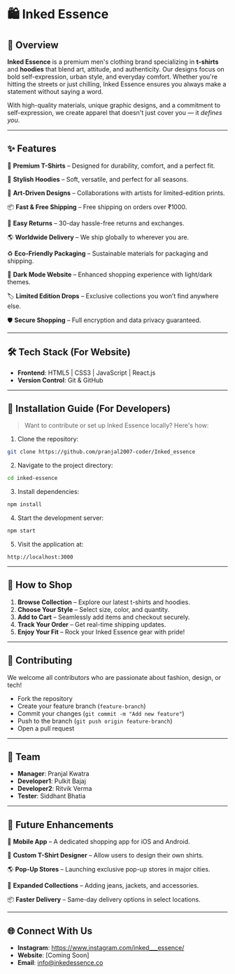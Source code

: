 # 🛍️ Inked Essence 

## 📌 Overview

**Inked Essence** is a premium men's clothing brand specializing in **t-shirts** and **hoodies** that blend art, attitude, and authenticity. Our designs focus on bold self-expression, urban style, and everyday comfort. Whether you're hitting the streets or just chilling, Inked Essence ensures you always make a statement without saying a word.

With high-quality materials, unique graphic designs, and a commitment to self-expression, we create apparel that doesn't just cover you — it *defines you*.

---

## ✨ Features

👕 **Premium T-Shirts** – Designed for durability, comfort, and a perfect fit.

🧥 **Stylish Hoodies** – Soft, versatile, and perfect for all seasons.

🎨 **Art-Driven Designs** – Collaborations with artists for limited-edition prints.

📦 **Fast & Free Shipping** – Free shipping on orders over ₹1000.

🔄 **Easy Returns** – 30-day hassle-free returns and exchanges.

🌎 **Worldwide Delivery** – We ship globally to wherever you are.

♻️ **Eco-Friendly Packaging** – Sustainable materials for packaging and shipping.

🌙 **Dark Mode Website** – Enhanced shopping experience with light/dark themes.

🏷️ **Limited Edition Drops** – Exclusive collections you won’t find anywhere else.

🛡️ **Secure Shopping** – Full encryption and data privacy guaranteed.

---

## 🛠 Tech Stack (For Website)

- **Frontend**: HTML5 | CSS3 | JavaScript | React.js
- **Version Control**: Git & GitHub

---

## 🚀 Installation Guide (For Developers)

> Want to contribute or set up Inked Essence locally? Here's how:

1. Clone the repository:

```bash
git clone https://github.com/pranjal2007-coder/Inked_essence
```

2. Navigate to the project directory:

```bash
cd inked-essence
```

3. Install dependencies:

```bash
npm install
```

4. Start the development server:

```bash
npm start
```

5. Visit the application at:

```
http://localhost:3000
```

---

## 🎯 How to Shop

1. **Browse Collection** – Explore our latest t-shirts and hoodies.
2. **Choose Your Style** – Select size, color, and quantity.
3. **Add to Cart** – Seamlessly add items and checkout securely.
4. **Track Your Order** – Get real-time shipping updates.
5. **Enjoy Your Fit** – Rock your Inked Essence gear with pride!

---

## 🤝 Contributing

We welcome all contributors who are passionate about fashion, design, or tech!

- Fork the repository
- Create your feature branch (`feature-branch`)
- Commit your changes (`git commit -m "Add new feature"`)
- Push to the branch (`git push origin feature-branch`)
- Open a pull request

---

## 👥 Team

- **Manager**: Pranjal Kwatra
- **Developer1**: Pulkit Bajaj
- **Developer2**: Ritvik Verma
- **Tester**: Siddhant Bhatia

---

## 🎯 Future Enhancements

🚀 **Mobile App** – A dedicated shopping app for iOS and Android.

🎨 **Custom T-Shirt Designer** – Allow users to design their own shirts.

🌎 **Pop-Up Stores** – Launching exclusive pop-up stores in major cities.

👕 **Expanded Collections** – Adding jeans, jackets, and accessories.

📦 **Faster Delivery** – Same-day delivery options in select locations.

---

## 🌐 Connect With Us

- **Instagram**: https://www.instagram.com/inked___essence/
- **Website**: [Coming Soon]
- **Email**: info@inkedessence.co
